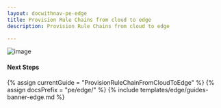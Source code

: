 ```yaml
---
layout: docwithnav-pe-edge
title: Provision Rule Chains from cloud to edge
description: Provision Rule Chains from cloud to edge

---
```


![image](https://img.tbqa.cloud/coming-soon.jpg)

#### Next Steps

{% assign currentGuide = "ProvisionRuleChainFromCloudToEdge" %}
{% assign docsPrefix = "pe/edge/" %}
{% include templates/edge/guides-banner-edge.md %}

